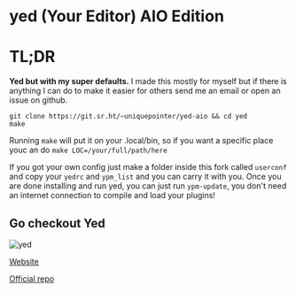 # yed (Your Editor) AIO Edition

# TL;DR
**Yed but with my super defaults.**
I made this mostly for myself but if there is anything I can do to make it easier for others send me an email or open an issue on github.
```
git clone https://git.sr.ht/~uniquepointer/yed-aio && cd yed
make
```
Running ```make``` will put it on your .local/bin, so if you want a specific place youc an do ```make LOC=/your/full/path/here```

If you got your own config just make a folder inside this fork called ```userconf``` and copy your ```yedrc``` and ```ypm_list``` and you can carry it with you.
Once you are done installing and run yed, you can just run ```ypm-update```, you don't need an internet connection to compile and load your plugins!

## Go checkout Yed
![yed](screenshots/2.png)

[Website](https://your-editor.org)

[Official repo](https://github.com/kammerdienerb/yed)
